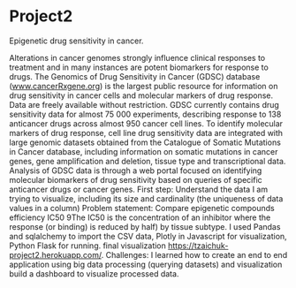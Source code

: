 # Project2

Epigenetic drug sensitivity in cancer.

Alterations in cancer genomes strongly influence clinical responses to treatment and in many instances are potent biomarkers for response to drugs. The Genomics of Drug Sensitivity in Cancer (GDSC) database (www.cancerRxgene.org) is the largest public resource for information on drug sensitivity in cancer cells and molecular markers of drug response. Data are freely available without restriction. GDSC currently contains drug sensitivity data for almost 75 000 experiments, describing response to 138 anticancer drugs across almost 950 cancer cell lines. To identify molecular markers of drug response, cell line drug sensitivity data are integrated with large genomic datasets obtained from the Catalogue of Somatic Mutations in Cancer database, including information on somatic mutations in cancer genes, gene amplification and deletion, tissue type and transcriptional data. Analysis of GDSC data is through a web portal focused on identifying molecular biomarkers of drug sensitivity based on queries of specific anticancer drugs or cancer genes. 
First step: Understand the data I am trying to visualize, including its size and cardinality (the uniqueness of data values in a column)
Problem statement: Compare epigenetic compounds efficiency IC50 9The IC50 is the concentration of an inhibitor where the response (or binding) is reduced by half) by tissue subtype.
I used Pandas and sqlalchemy to import the CSV data, Plotly in Javascript for visualization, Python Flask for running. final visualization
https://tzaichuk-project2.herokuapp.com/.
Challenges: I learned how to create an end to end application using big data processing (querying datasets) and visualization
build a dashboard to visualize processed data. 


